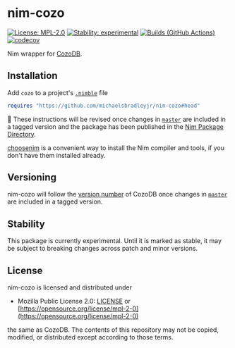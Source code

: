 # nim-cozo

<!-- [![Nimble Package: cozo](https://img.shields.io/github/v/tag/michaelsbradleyjr/nim-cozo?filter=v*&logo=Nim&label=nimble&labelColor=black&color=f3d400)](https://nimble.directory/pkg/cozo) -->
[![License: MPL-2.0](https://img.shields.io/badge/License-MPL%202.0-blue.svg)](https://opensource.org/license/mpl-2-0)
[![Stability: experimental](https://img.shields.io/badge/Stability-experimental-orange.svg)](#stability)
[![Builds (GitHub Actions)](https://github.com/michaelsbradleyjr/nim-cozo/actions/workflows/builds.yml/badge.svg?branch=master)](https://github.com/michaelsbradleyjr/nim-cozo/actions?query=workflow%3ABuilds+branch%3Amaster)
[![codecov](https://codecov.io/github/michaelsbradleyjr/nim-cozo/branch/master/graph/badge.svg?token=7IYLT93PM3)](https://codecov.io/github/michaelsbradleyjr/nim-cozo)

Nim wrapper for [CozoDB](https://github.com/cozodb/cozo#readme).

## Installation

<!-- Add [`cozo`](https://nimble.directory/pkg/cozo) to a project's [`.nimble`](https://github.com/nim-lang/nimble#readme) file -->

Add `cozo` to a project's [`.nimble`](https://github.com/nim-lang/nimble#readme) file

```nim
requires "https://github.com/michaelsbradleyjr/nim-cozo#head"
```

:construction: These instructions will be revised once changes in [`master`](https://github.com/michaelsbradleyjr/nim-cozo/tree/master) are included in a tagged version and the package has been published in the [Nim Package Directory](https://nimble.directory/).

[choosenim](https://github.com/dom96/choosenim#readme) is a convenient way to install the Nim compiler and tools, if you don't have them installed already.

## Versioning

nim-cozo will follow the [version number](https://github.com/cozodb/cozo/releases) of CozoDB once changes in [`master`](https://github.com/michaelsbradleyjr/nim-cozo/tree/master) are included in a tagged version.

## Stability

This package is currently experimental. Until it is marked as stable, it may be subject to breaking changes across patch and minor versions.

## License

nim-cozo is licensed and distributed under

* Mozilla Public License 2.0: [LICENSE](LICENSE) or [https://opensource.org/license/mpl-2-0](https://opensource.org/license/mpl-2-0)

the same as CozoDB. The contents of this repository may not be copied, modified, or distributed except according to those terms.
